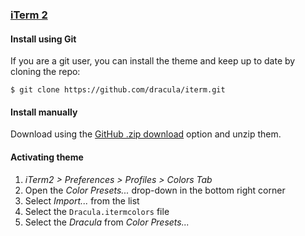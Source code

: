 ### [iTerm 2](https://www.iterm2.com/)

#### Install using Git

If you are a git user, you can install the theme and keep up to date by cloning the repo:

    $ git clone https://github.com/dracula/iterm.git

#### Install manually

Download using the [GitHub .zip download](https://github.com/dracula/iterm/archive/master.zip) option and unzip them.

#### Activating theme

1.  _iTerm2 > Preferences > Profiles > Colors Tab_
2.  Open the _Color Presets..._ drop-down in the bottom right corner
3.  Select _Import..._ from the list
4.  Select the `Dracula.itermcolors` file
5.  Select the _Dracula_ from _Color Presets..._
